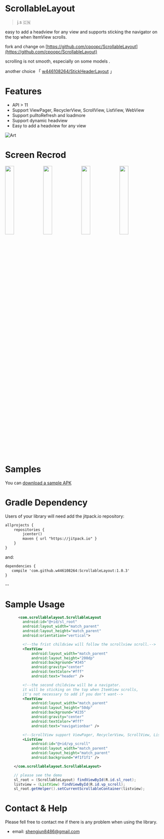 ScrollableLayout
======================

> j.s 🇨🇳


easy to add a headview for any view and supports sticking the navigator on the top when ItemView scrolls.

fork and change on [https://github.com/cpoopc/ScrollableLayout](https://github.com/cpoopc/ScrollableLayout) 

scrolling is not smooth, especially on some models .

another choice 「 [w446108264/StickHeaderLayout](https://github.com/w446108264/StickHeaderLayout) 」
 
# Features

* API > 11 
* Support ViewPager, RecyclerView, ScrollView, ListView, WebView
* Support pulltoRefresh and loadmore
* Support dynamic headview
* Easy to add a headview for any view
 
![Art](https://github.com/w446108264/ScrollableLayout/raw/master/output/show.gif)


# Screen Recrod
  
<img src="https://github.com/w446108264/ScrollableLayout/raw/master/output/p2.jpg" width="24%" /> 
<img src="https://github.com/w446108264/ScrollableLayout/raw/master/output/p4.jpg" width="24%" /> 
<img src="https://github.com/w446108264/ScrollableLayout/raw/master/output/p5.jpg" width="24%" />
<img src="https://github.com/w446108264/ScrollableLayout/raw/master/output/p6.jpg" width="24%" /> 
  
# Samples

You can [download a sample APK](https://github.com/w446108264/ScrollableLayout/raw/master/output/simple.apk) 

 
# Gradle Dependency

Users of your library will need add the jitpack.io repository:

```xml  
allprojects {
    repositories {
        jcenter()
        maven { url "https://jitpack.io" }
    }
}
```

and:

```xml
dependencies { 
   compile 'com.github.w446108264:ScrollableLayout:1.0.3'
}
```
--


# Sample Usage
 


```xml
      <com.scrollablelayout.ScrollableLayout
        android:id="@+id/sl_root"
        android:layout_width="match_parent"
        android:layout_height="match_parent"
        android:orientation="vertical">

        <!--the frist childview will follow the scrollview scroll.-->
        <TextView
            android:layout_width="match_parent"
            android:layout_height="200dp"
            android:background="#345"
            android:gravity="center"
            android:textColor="#fff"
            android:text="header" />

        <!--the second childview will be a navigator.
        it will be sticking on the top when ItemView scrolls, 
        it's not necessary to add if you don't want-->
        <TextView
            android:layout_width="match_parent"
            android:layout_height="50dp"
            android:background="#235"
            android:gravity="center"
            android:textColor="#fff"
            android:text="navigationbar" />

        <!--ScrollView support ViewPager, RecyclerView, ScrollView, ListView, WebView-->
        <ListView
            android:id="@+id/vp_scroll"
            android:layout_width="match_parent"
            android:layout_height="match_parent"
            android:background="#f1f1f1" />

    </com.scrollablelayout.ScrollableLayout>
```
 
```java
    // please see the demo
    sl_root = (ScrollableLayout) findViewById(R.id.sl_root);
    listview = (ListView) findViewById(R.id.vp_scroll); 
    sl_root.getHelper().setCurrentScrollableContainer(listview);

```
 
 
# Contact & Help

Please fell free to contact me if there is any problem when using the library.

* email: shengjun8486@gmail.com 

 

